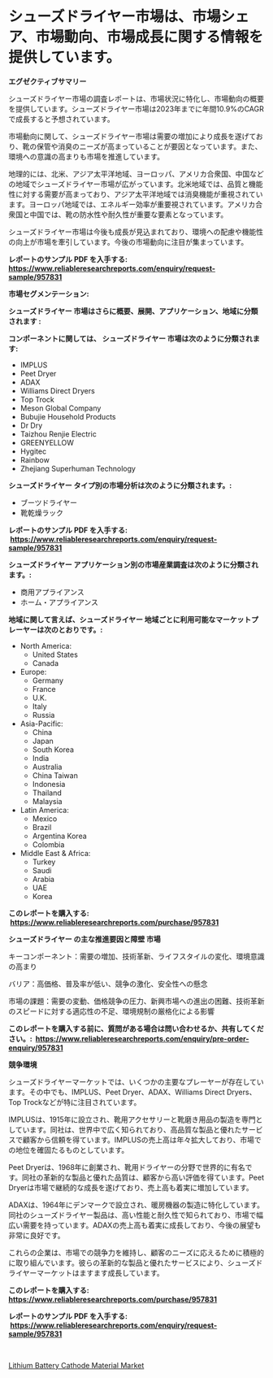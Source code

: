 <p><h1>シューズドライヤー市場は、市場シェア、市場動向、市場成長に関する情報を提供しています。</h1></p><p><strong>エグゼクティブサマリー</strong></p>
<p><p>シューズドライヤー市場の調査レポートは、市場状況に特化し、市場動向の概要を提供しています。シューズドライヤー市場は2023年までに年間10.9%のCAGRで成長すると予想されています。</p><p>市場動向に関して、シューズドライヤー市場は需要の増加により成長を遂げており、靴の保管や消臭のニーズが高まっていることが要因となっています。また、環境への意識の高まりも市場を推進しています。</p><p>地理的には、北米、アジア太平洋地域、ヨーロッパ、アメリカ合衆国、中国などの地域でシューズドライヤー市場が広がっています。北米地域では、品質と機能性に対する需要が高まっており、アジア太平洋地域では消臭機能が重視されています。ヨーロッパ地域では、エネルギー効率が重要視されています。アメリカ合衆国と中国では、靴の防水性や耐久性が重要な要素となっています。</p><p>シューズドライヤー市場は今後も成長が見込まれており、環境への配慮や機能性の向上が市場を牽引しています。今後の市場動向に注目が集まっています。</p></p>
<p><strong>レポートのサンプル PDF を入手する: <a href="https://www.reliableresearchreports.com/enquiry/request-sample/957831">https://www.reliableresearchreports.com/enquiry/request-sample/957831</a></strong></p>
<p><strong>市場セグメンテーション:</strong></p>
<p><strong> シューズドライヤー 市場はさらに概要、展開、アプリケーション、地域に分類されます :</strong></p>
<p><strong>コンポーネントに関しては、 シューズドライヤー 市場は次のように分類されます: &nbsp;</strong></p>
<p><ul><li>IMPLUS</li><li>Peet Dryer</li><li>ADAX</li><li>Williams Direct Dryers</li><li>Top Trock</li><li>Meson Global Company</li><li>Bubujie Household Products</li><li>Dr Dry</li><li>Taizhou Renjie Electric</li><li>GREENYELLOW</li><li>Hygitec</li><li>Rainbow</li><li>Zhejiang Superhuman Technology</li></ul></p>
<p><strong> シューズドライヤー タイプ別の市場分析は次のように分類されます。:</strong></p>
<p><ul><li>ブーツドライヤー</li><li>靴乾燥ラック</li></ul></p>
<p><strong>レポートのサンプル PDF を入手する: &nbsp;<a href="https://www.reliableresearchreports.com/enquiry/request-sample/957831">https://www.reliableresearchreports.com/enquiry/request-sample/957831</a></strong></p>
<p><strong> シューズドライヤー アプリケーション別の市場産業調査は次のように分類されます。:</strong></p>
<p><ul><li>商用アプライアンス</li><li>ホーム・アプライアンス</li></ul></p>
<p><strong>地域に関して言えば、シューズドライヤー 地域ごとに利用可能なマーケットプレーヤーは次のとおりです。:</strong></p>
<p><ul>
    <li>
        North America:
        <ul>
            <li>United States</li>
            <li>Canada</li>
        </ul>
    </li>
    <li>
        Europe:
        <ul>
            <li>Germany</li>
            <li>France</li>
            <li>U.K.</li>
            <li>Italy</li>
            <li>Russia</li>
        </ul>
    </li>
    <li>
        Asia-Pacific:
        <ul>
            <li>China</li>
            <li>Japan</li>
            <li>South Korea</li>
            <li>India</li>
            <li>Australia</li>
            <li>China Taiwan</li>
            <li>Indonesia</li>
            <li>Thailand</li>
            <li>Malaysia</li>
        </ul>
    </li>
    <li>
        Latin America:
        <ul>
            <li>Mexico</li>
            <li>Brazil</li>
            <li>Argentina Korea</li>
            <li>Colombia</li>
        </ul>
    </li>
    <li>
        Middle East & Africa:
        <ul>
            <li>Turkey</li>
            <li>Saudi</li>
            <li>Arabia</li>
            <li>UAE</li>
            <li>Korea</li>
        </ul>
    </li>
    </ul></p>
<p><strong>このレポートを購入する: &nbsp;<a href="https://www.reliableresearchreports.com/purchase/957831">https://www.reliableresearchreports.com/purchase/957831</a></strong></p>
<p><strong>シューズドライヤー の主な推進要因と障壁 市場</strong></p>
<p><p>キーコンポーネント：需要の増加、技術革新、ライフスタイルの変化、環境意識の高まり</p><p>バリア：高価格、普及率が低い、競争の激化、安全性への懸念</p><p>市場の課題：需要の変動、価格競争の圧力、新興市場への進出の困難、技術革新のスピードに対する適応性の不足、環境規制の厳格化による影響</p></p>
<p><strong>このレポートを購入する前に、質問がある場合は問い合わせるか、共有してください。:&nbsp; <a href="https://www.reliableresearchreports.com/enquiry/pre-order-enquiry/957831">https://www.reliableresearchreports.com/enquiry/pre-order-enquiry/957831</a></strong></p>
<p><strong>競争環境</strong></p>
<p><p>シューズドライヤーマーケットでは、いくつかの主要なプレーヤーが存在しています。その中でも、IMPLUS、Peet Dryer、ADAX、Williams Direct Dryers、Top Trockなどが特に注目されています。</p><p>IMPLUSは、1915年に設立され、靴用アクセサリーと靴磨き用品の製造を専門としています。同社は、世界中で広く知られており、高品質な製品と優れたサービスで顧客から信頼を得ています。IMPLUSの売上高は年々拡大しており、市場での地位を確固たるものとしています。</p><p>Peet Dryerは、1968年に創業され、靴用ドライヤーの分野で世界的に有名です。同社の革新的な製品と優れた品質は、顧客から高い評価を得ています。Peet Dryerは市場で継続的な成長を遂げており、売上高も着実に増加しています。</p><p>ADAXは、1964年にデンマークで設立され、暖房機器の製造に特化しています。同社のシューズドライヤー製品は、高い性能と耐久性で知られており、市場で幅広い需要を持っています。ADAXの売上高も着実に成長しており、今後の展望も非常に良好です。</p><p>これらの企業は、市場での競争力を維持し、顧客のニーズに応えるために積極的に取り組んでいます。彼らの革新的な製品と優れたサービスにより、シューズドライヤーマーケットはますます成長しています。</p></p>
<p><strong>このレポートを購入する: &nbsp; <a href="https://www.reliableresearchreports.com/purchase/957831">https://www.reliableresearchreports.com/purchase/957831</a></strong></p>
<p><strong>レポートのサンプル PDF を入手する: &nbsp;<a href="https://www.reliableresearchreports.com/enquiry/request-sample/957831">https://www.reliableresearchreports.com/enquiry/request-sample/957831</a></strong><strong></strong></p>
<p>&nbsp;</p>
<p><p><a href="https://confirmed-shield-e13.notion.site/Lithium-Battery-Cathode-Material-Market-Size-Global-Industry-Overview-Market-Segmentation-and-Fore-cf55ee5b3911479d90bce6e2b03c4c5a">Lithium Battery Cathode Material Market</a></p></p>